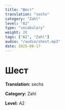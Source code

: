 ```yaml
---
title: "Шест"
translation: "sechs"
category: "Zahl"
level: "A2"
type: "vocabulary"
weight: 20
tags: ["A2", "Zahl"]
audio: "/audio/shest.mp3"
date: 2025-08-17
---
```


# Шест

**Translation:** sechs

**Category:** Zahl

**Level:** A2

